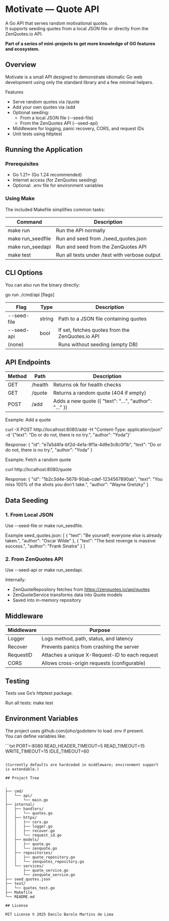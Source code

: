 # Motivate — Quote API

A Go API that serves random motivational quotes.  
It supports seeding quotes from a local JSON file or directly from the ZenQuotes.io API.

**Part of a series of mini-projects to get more knowledge of GO features and ecosystem.**

## Overview

Motivate is a small API designed to demonstrate idiomatic Go web development using only the standard library and a few minimal helpers.

Features
- Serve random quotes via /quote
- Add your own quotes via /add
- Optional seeding:
  - From a local JSON file (--seed-file)
  - From the ZenQuotes API (--seed-api)
- Middleware for logging, panic recovery, CORS, and request IDs
- Unit tests using httptest

## Running the Application

### Prerequisites
- Go 1.21+ (Go 1.24 recommended)
- Internet access (for ZenQuotes seeding)
- Optional: .env file for environment variables

### Using Make

The included Makefile simplifies common tasks:

| Command | Description |
|----------|--------------|
| make run | Run the API normally |
| make run_seedfile | Run and seed from ./seed_quotes.json |
| make run_seedapi | Run and seed from the ZenQuotes API |
| make test | Run all tests under /test with verbose output |

## CLI Options

You can also run the binary directly:

go run ./cmd/api [flags]

| Flag | Type | Description |
|------|------|-------------|
| --seed-file | string | Path to a JSON file containing quotes |
| --seed-api | bool | If set, fetches quotes from the ZenQuotes.io API |
| (none) |  | Runs without seeding (empty DB) |

## API Endpoints

| Method | Path | Description |
|--------|------|--------------|
| GET | /health | Returns ok for health checks |
| GET | /quote | Returns a random quote (404 if empty) |
| POST | /add | Adds a new quote ({ "text": "...", "author": "..." }) |

Example: Add a quote

curl -X POST http://localhost:8080/add   -H "Content-Type: application/json"   -d '{"text": "Do or do not, there is no try.", "author": "Yoda"}'

Response:
{
  "id": "e7a5d4fa-bf2d-4e1a-9f1a-4d9e3c8c0f1b",
  "text": "Do or do not, there is no try.",
  "author": "Yoda"
}

Example: Fetch a random quote

curl http://localhost:8080/quote

Response:
{
  "id": "1b2c3d4e-5678-90ab-cdef-1234567890ab",
  "text": "You miss 100% of the shots you don't take.",
  "author": "Wayne Gretzky"
}

## Data Seeding

### 1. From Local JSON
Use --seed-file or make run_seedfile.

Example seed_quotes.json:
[
  { "text": "Be yourself; everyone else is already taken.", "author": "Oscar Wilde" },
  { "text": "The best revenge is massive success.", "author": "Frank Sinatra" }
]

### 2. From ZenQuotes API
Use --seed-api or make run_seedapi.

Internally:
- ZenQuoteRepository fetches from https://zenquotes.io/api/quotes
- ZenQuoteService transforms data into Quote models
- Saved into in-memory repository

## Middleware

| Middleware | Purpose |
|-------------|----------|
| Logger | Logs method, path, status, and latency |
| Recover | Prevents panics from crashing the server |
| RequestID | Attaches a unique X-Request-ID to each request |
| CORS | Allows cross-origin requests (configurable) |

## Testing

Tests use Go’s httptest package.

Run all tests:
make test

## Environment Variables

The project uses github.com/joho/godotenv to load .env if present.  
You can define variables like:

´´´txt
PORT=:8080
READ_HEADER_TIMEOUT=5
READ_TIMEOUT=15
WRITE_TIMEOUT=15
IDLE_TIMEOUT=60
```

(Currently defaults are hardcoded in middleware; environment support is extendable.)

## Project Tree

.
├── cmd/
│   └── api/
│       └── main.go
├── internal/
│   ├── handlers/
│   │   └── quotes.go
│   ├── httpx/
│   │   ├── cors.go
│   │   ├── logger.go
│   │   ├── recover.go
│   │   └── request_id.go
│   ├── models/
│   │   ├── quote.go
│   │   └── zenquote.go
│   ├── repositories/
│   │   ├── quote_repository.go
│   │   └── zenquotes_repository.go
│   └── services/
│       ├── quote_service.go
│       └── zenquote_service.go
├── seed_quotes.json
├── test/
│   └── quotes_test.go
├── Makefile
└── README.md

## License

MIT License © 2025 Danilo Barolo Martins de Lima
